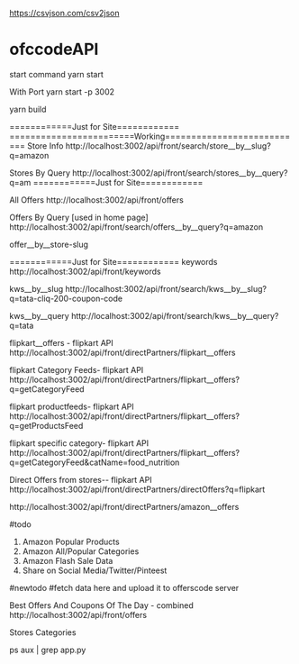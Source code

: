 https://csvjson.com/csv2json

# ofccodeAPI
start command
yarn start

With Port
yarn start -p 3002

yarn build


============Just for Site============
========================Working===========================
Store Info
http://localhost:3002/api/front/search/store__by__slug?q=amazon

Stores By Query
http://localhost:3002/api/front/search/stores__by__query?q=am
============Just for Site============



All Offers
http://localhost:3002/api/front/offers



Offers By Query [used in home page] 
http://localhost:3002/api/front/search/offers__by__query?q=amazon

offer__by__store-slug
 <!-- http://localhost:3002/api/front/offers/offer__by__store-slug?q=amazon > -->



============Just for Site============
keywords
http://localhost:3002/api/front/keywords

kws__by__slug
http://localhost:3002/api/front/search/kws__by__slug?q=tata-cliq-200-coupon-code

kws__by__query
http://localhost:3002/api/front/search/kws__by__query?q=tata






flipkart__offers - flipkart API
http://localhost:3002/api/front/directPartners/flipkart__offers

flipkart Category Feeds- flipkart API
http://localhost:3002/api/front/directPartners/flipkart__offers?q=getCategoryFeed

flipkart productfeeds- flipkart API
http://localhost:3002/api/front/directPartners/flipkart__offers?q=getProductsFeed

flipkart specific category- flipkart API
http://localhost:3002/api/front/directPartners/flipkart__offers?q=getCategoryFeed&catName=food_nutrition



Direct Offers from stores-- flipkart API
http://localhost:3002/api/front/directPartners/directOffers?q=flipkart



http://localhost:3002/api/front/directPartners/amazon__offers



#todo
1. Amazon Popular Products
2. Amazon All/Popular Categories
3. Amazon Flash Sale Data
4. Share on Social Media/Twitter/Pinteest



#newtodo
#fetch data here and upload it to offerscode server



Best Offers And Coupons Of The Day - combined 
http://localhost:3002/api/front/offers

Stores
Categories

ps aux | grep app.py